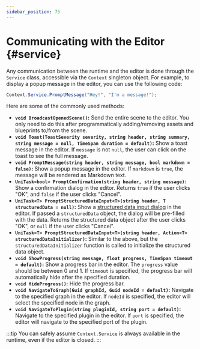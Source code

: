 ```yaml
---
sidebar_position: 75
---
```


# Communicating with the Editor {#service}

Any communication between the runtime and the editor is done through the `Service` class, accessible via the `Context` singleton object. For example, to display a popup message in the editor, you can use the following code:

```csharp
Context.Service.PromptMessage("Hey!", "I'm a message!");
```

Here are some of the commonly used methods:

- **`void BroadcastOpenedScene()`:** Send the entire scene to the editor. You only need to do this after programmatically adding/removing assets and blueprints to/from the scene.
- **`void Toast(ToastSeverity severity, string header, string summary, string message = null, TimeSpan duration = default)`:** Show a toast message in the editor. If `message` is not `null`, the user can click on the toast to see the full message.
- **`void PromptMessage(string header, string message, bool markdown = false)`:** Show a popup message in the editor. If `markdown` is `true`, the message will be rendered as Markdown text.
- **`UniTask<bool> PromptConfirmation(string header, string message)`:** Show a confirmation dialog in the editor. Returns `true` if the user clicks "OK", and `false` if the user clicks "Cancel".
- **`UniTask<T> PromptStructuredDataInput<T>(string header, T structuredData = null)`:** Show a [structured data input dialog](structured-data#input) in the editor. If passed a `structuredData` object, the dialog will be pre-filled with the data. Returns the structured data object after the user clicks "OK", or `null` if the user clicks "Cancel".
- **`UniTask<T> PromptStructuredDataInput<T>(string header, Action<T> structuredDataInitializer)`:** Similar to the above, but the `structuredDataInitializer` function is called to initialize the structured data object.
- **`void ShowProgress(string message, float progress, TimeSpan timeout = default)`:** Show a progress bar in the editor. The `progress` value should be between 0 and 1. If `timeout` is specified, the progress bar will automatically hide after the specified duration.
- **`void HideProgress()`:** Hide the progress bar.
- **`void NavigateToGraph(Guid graphId, Guid nodeId = default)`:** Navigate to the specified graph in the editor. If `nodeId` is specified, the editor will select the specified node in the graph.
- **`void NavigateToPlugin(string pluginId, string port = default)`:** Navigate to the specified plugin in the editor. If `port` is specified, the editor will navigate to the specified port of the plugin.

:::tip
You can safely assume `Context.Service` is always available in the runtime, even if the editor is closed.
:::
